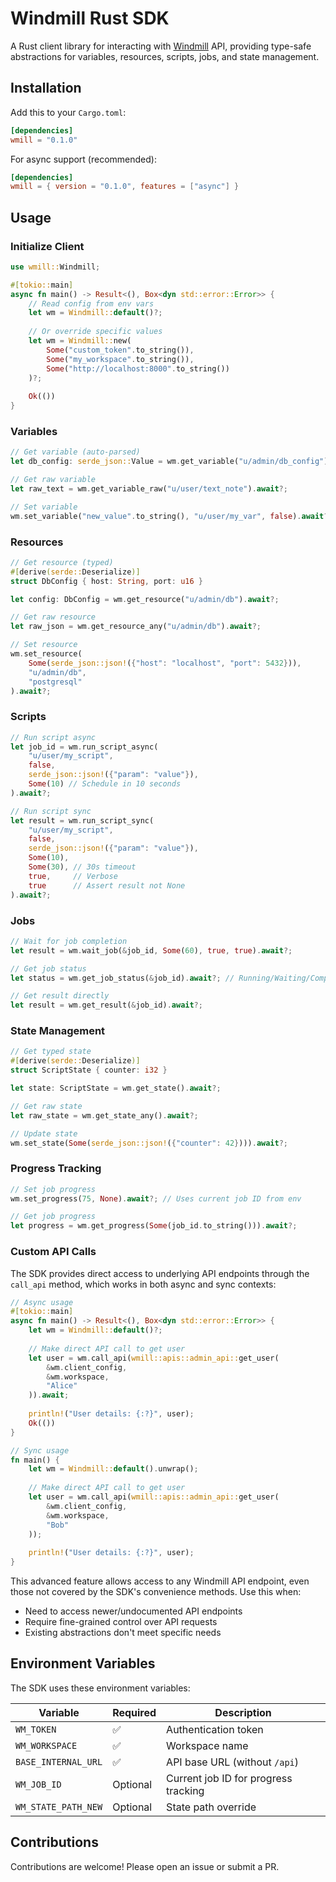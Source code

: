 # Windmill Rust SDK

A Rust client library for interacting with [Windmill](https://www.windmill.dev/) API, providing type-safe abstractions for variables, resources, scripts, jobs, and state management.

## Installation

Add this to your ```Cargo.toml```:

```toml
[dependencies]
wmill = "0.1.0"
```

For async support (recommended):

```toml
[dependencies]
wmill = { version = "0.1.0", features = ["async"] }
```

## Usage

### Initialize Client

```rust
use wmill::Windmill;

#[tokio::main]
async fn main() -> Result<(), Box<dyn std::error::Error>> {
    // Read config from env vars
    let wm = Windmill::default()?;
    
    // Or override specific values
    let wm = Windmill::new(
        Some("custom_token".to_string()),
        Some("my_workspace".to_string()),
        Some("http://localhost:8000".to_string())
    )?;
    
    Ok(())
}
```

### Variables

```rust
// Get variable (auto-parsed)
let db_config: serde_json::Value = wm.get_variable("u/admin/db_config").await?;

// Get raw variable
let raw_text = wm.get_variable_raw("u/user/text_note").await?;

// Set variable
wm.set_variable("new_value".to_string(), "u/user/my_var", false).await?;
```

### Resources

```rust
// Get resource (typed)
#[derive(serde::Deserialize)]
struct DbConfig { host: String, port: u16 }

let config: DbConfig = wm.get_resource("u/admin/db").await?;

// Get raw resource
let raw_json = wm.get_resource_any("u/admin/db").await?;

// Set resource
wm.set_resource(
    Some(serde_json::json!({"host": "localhost", "port": 5432})),
    "u/admin/db",
    "postgresql"
).await?;
```

### Scripts

```rust
// Run script async
let job_id = wm.run_script_async(
    "u/user/my_script",
    false,
    serde_json::json!({"param": "value"}),
    Some(10) // Schedule in 10 seconds
).await?;

// Run script sync
let result = wm.run_script_sync(
    "u/user/my_script",
    false,
    serde_json::json!({"param": "value"}),
    Some(10),
    Some(30), // 30s timeout
    true,     // Verbose
    true      // Assert result not None
).await?;
```

### Jobs

```rust
// Wait for job completion
let result = wm.wait_job(&job_id, Some(60), true, true).await?;

// Get job status
let status = wm.get_job_status(&job_id).await?; // Running/Waiting/Completed

// Get result directly
let result = wm.get_result(&job_id).await?;
```

### State Management

```rust
// Get typed state
#[derive(serde::Deserialize)]
struct ScriptState { counter: i32 }

let state: ScriptState = wm.get_state().await?;

// Get raw state
let raw_state = wm.get_state_any().await?;

// Update state
wm.set_state(Some(serde_json::json!({"counter": 42}))).await?;
```

### Progress Tracking

```rust
// Set job progress
wm.set_progress(75, None).await?; // Uses current job ID from env

// Get job progress
let progress = wm.get_progress(Some(job_id.to_string())).await?;
```

### Custom API Calls

The SDK provides direct access to underlying API endpoints through the ```call_api``` method, which works in both async and sync contexts:

```rust
// Async usage
#[tokio::main]
async fn main() -> Result<(), Box<dyn std::error::Error>> {
    let wm = Windmill::default()?;
    
    // Make direct API call to get user
    let user = wm.call_api(wmill::apis::admin_api::get_user(
        &wm.client_config,
        &wm.workspace,
        "Alice"
    )).await;
    
    println!("User details: {:?}", user);
    Ok(())
}

// Sync usage
fn main() {
    let wm = Windmill::default().unwrap();
    
    // Make direct API call to get user
    let user = wm.call_api(wmill::apis::admin_api::get_user(
        &wm.client_config,
        &wm.workspace,
        "Bob"
    ));
    
    println!("User details: {:?}", user);
}
```

This advanced feature allows access to any Windmill API endpoint, even those not covered by the SDK's convenience methods. Use this when:
- Need to access newer/undocumented API endpoints
- Require fine-grained control over API requests
- Existing abstractions don't meet specific needs

## Environment Variables

The SDK uses these environment variables:

| Variable | Required | Description |
|---------|----------|-------------|
| ```WM_TOKEN``` | ✅ | Authentication token |
| ```WM_WORKSPACE``` | ✅ | Workspace name |
| ```BASE_INTERNAL_URL``` | ✅ | API base URL (without ```/api```) |
| ```WM_JOB_ID``` | Optional | Current job ID for progress tracking |
| ```WM_STATE_PATH_NEW``` | Optional | State path override |

## Contributions

Contributions are welcome! Please open an issue or submit a PR.

